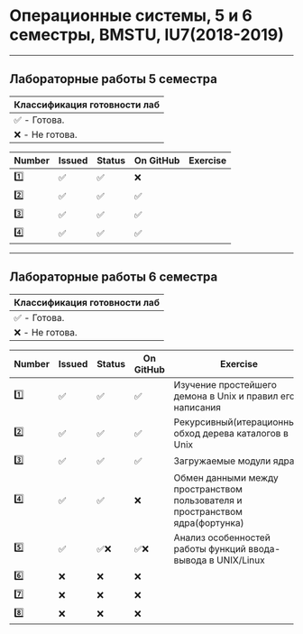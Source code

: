 # Операционные системы, 5 и 6 семестры, BMSTU, IU7(2018-2019)
---
<h2>Лабораторные работы 5 семестра</h2>

| Классификация готовности лаб |
|---|
| :white_check_mark: - Готова. |
| :x: - Не готова. |

| Number | Issued | Status | On GitHub | Exercise |
|------|---|------|----------|---|
| :one: | :white_check_mark: | :white_check_mark: | :x: | |
| :two: | :white_check_mark: | :white_check_mark: | :white_check_mark: | |
| :three: | :white_check_mark: | :white_check_mark: | :white_check_mark: | |
| :four: | :white_check_mark: | :white_check_mark: | :white_check_mark: | |

---
<h2>Лабораторные работы 6 семестра</h2>

| Классификация готовности лаб |
|---|
| :white_check_mark: - Готова. |
| :x: - Не готова. |

| Number | Issued | Status | On GitHub | Exercise |
|----------|---|------|----------|---|
| :one: | :white_check_mark: | :white_check_mark: | :white_check_mark: | Изучение простейшего демона в Unix и правил его написания |
| :two: | :white_check_mark: | :white_check_mark: | :white_check_mark: | Рекурсивный(итерационный) обход дерева каталогов в Unix |
| :three: | :white_check_mark: | :white_check_mark: | :white_check_mark: | Загружаемые модули ядра |
| :four: | :white_check_mark: | :white_check_mark: | :x: | Обмен данными между пространством пользователя и пространством ядра(фортунка) |
| :five: | :white_check_mark: | :white_check_mark::x: | :white_check_mark::x: | Анализ особенностей работы функций ввода-вывода в UNIX/Linux |
| :six: | :x: | :x: | :x: | |
| :seven: | :x: | :x: | :x: | |
| :eight: | :x: | :x: | :x: | |
